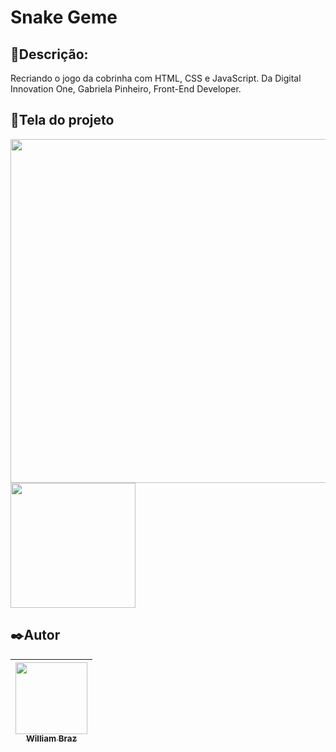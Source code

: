 <h1>Snake Geme</h1>
 
<h2>💬Descrição:</h2>

Recriando o jogo da cobrinha com HTML, CSS e JavaScript. Da Digital Innovation One, Gabriela Pinheiro, Front-End Developer.
<h2>📱Tela do projeto</h2>

<img src="https://user-images.githubusercontent.com/86376135/170055623-d2044c84-b88e-47c0-b0db-e46d23508e57.png" width="550px"/> <img src="https://user-images.githubusercontent.com/86376135/170055653-c847e297-3758-4a7a-a46a-5e8ac19445fa.png" width="200px"/>

<h2>✒️Autor</h2>

| [<img src="https://avatars.githubusercontent.com/u/86376135?v=4" width=115 > <br> <sub> William Braz </sub>](https://github.com/WilliamBraz2004) |
| :--------------------------------------------------------------------------------------------------------------------------------------------: |
